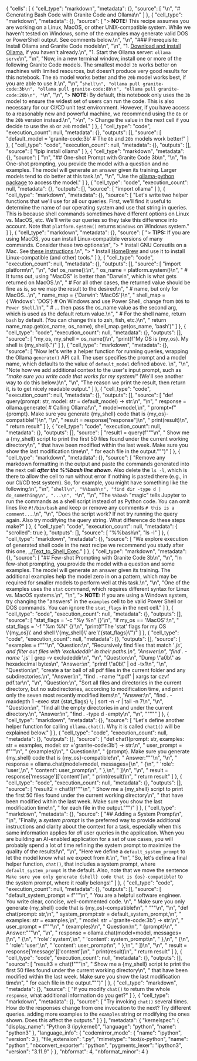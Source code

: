 {
 "cells": [
  {
   "cell_type": "markdown",
   "metadata": {},
   "source": [
    "\n",
    "# Generating Bash Code with Granite Code and Ollama\n"
   ]
  },
  {
   "cell_type": "markdown",
   "metadata": {},
   "source": [
    "> **NOTE:** This recipe assumes you are working on a Linux, MacOS, or other UNIX-compatible system. While we haven't tested on Windows, some of the examples may generate valid DOS or PowerShell output. See comments below.\n",
    "\n",
    "### Prerequisite: Install Ollama and Granite Code models\n",
    "\n",
    "1. [Download and install Ollama](https://ollama.com/download), if you haven't already.\n",
    "1. Start the Ollama server: `ollama serve`\n",
    "\n",
    "Now, in a new terminal window, install one or more of the following Granite Code models. The smallest model `3b` works better on machines with limited resources, but doesn't produce very good results for this notebook. The `8b` model works better and the `20b` model works best, if you are able to use it.\n",
    "\n",
    "```shell\n",
    "ollama pull granite-code:3b\n",
    "ollama pull granite-code:8b\n",
    "ollama pull granite-code:20b\n",
    "```\n",
    "\n",
    "> **NOTE:** By default, this notebook only uses the `3b` model to ensure the widest set of users can run the code. This is also necessary for our CI/CD unit test environment. However, if you have access to a reasonably new and powerful machine, we recommend using the `8b` or the `20b` version instead.\n",
    ">\n",
    "> Change the value in the next cell if you decide to use the `8b` or `20b` model."
   ]
  },
  {
   "cell_type": "code",
   "execution_count": null,
   "metadata": {},
   "outputs": [],
   "source": [
    "default_model = 'granite-code:3b'  # The `8b` and `20b` models work better!"
   ]
  },
  {
   "cell_type": "code",
   "execution_count": null,
   "metadata": {},
   "outputs": [],
   "source": [
    "!pip install ollama"
   ]
  },
  {
   "cell_type": "markdown",
   "metadata": {},
   "source": [
    "\n",
    "## One-shot Prompt with Granite Code 3b\n",
    "\n",
    "In One-shot prompting, you provide the model with a question and no examples. The model will generate an answer given its training. Larger models tend to do better at this task.\n",
    "\n",
    "Use the [ollama-python package](https://github.com/ollama/ollama-python) to access the model."
   ]
  },
  {
   "cell_type": "code",
   "execution_count": null,
   "metadata": {},
   "outputs": [],
   "source": [
    "import ollama"
   ]
  },
  {
   "cell_type": "markdown",
   "metadata": {},
   "source": [
    "Let's write two helper functions that we'll use for all our queries. First, we'll find it useful to determine the name of our operating system and use that string in queries. This is because shell commands sometimes have different options on Linux vs. MacOS, etc. We'll write our queries so they take this difference into account. Note that `platform.system()` returns `Windows` on Windows system."
   ]
  },
  {
   "cell_type": "markdown",
   "metadata": {},
   "source": [
    "> **TIPS:** If you are using MacOS, you can install Linux-compatible versions of many commands. Consider these two options:\n",
    "> * Install GNU Coreutils on a Mac. See [these instructions](https://superuser.com/questions/476575/replace-os-xs-shell-commands-with-the-linux-versions).\n",
    "> * Install [HomeBrew](https://brew.sh/) and use it to install Linux-compatible (and other) tools."
   ]
  },
  {
   "cell_type": "code",
   "execution_count": null,
   "metadata": {},
   "outputs": [],
   "source": [
    "import platform\n",
    "\n",
    "def os_name():\n",
    "    os_name = platform.system()\n",
    "    # It turns out, using \"MacOS\" is better than \"Darwin\", which is what gets returned on MacOS.\n",
    "    # For all other cases, the returned value should be fine as is, so we map the result to the desired\n",
    "    # name, but only for MacOS...\n",
    "    name_map = {'Darwin': 'MacOS'}\n",
    "    shell_map = {'Windows': 'DOS'} # On Windows and use Power Shell, change from `DOS` to `Power Shell`.\n",
    "    # ... then pass the os_name value as the second arg, which is used as the default return value.\n",
    "    # For the shell name, return `bash` by default. (You can change this to zsh, fish, etc.)\n",
    "    return name_map.get(os_name, os_name), shell_map.get(os_name, 'bash')"
   ]
  },
  {
   "cell_type": "code",
   "execution_count": null,
   "metadata": {},
   "outputs": [],
   "source": [
    "my_os, my_shell = os_name()\n",
    "print(f\"My OS is {my_os}. My shell is {my_shell}.\")"
   ]
  },
  {
   "cell_type": "markdown",
   "metadata": {},
   "source": [
    "Now let's write a helper function for running queries, wrapping the Ollama `generate()` API call. The user specifies the prompt and a model name, which defaults to the value of `default_model` defined above. \n",
    "\n",
    "Note how we add additional context to the user's input prompt, such as _\"make sure you write code that works for _my_ system!\"_ (We'll see another way to do this below.)\n",
    "\n",
    "The reason we print the result, then return it, is to get nicely readable output."
   ]
  },
  {
   "cell_type": "code",
   "execution_count": null,
   "metadata": {},
   "outputs": [],
   "source": [
    "def query(prompt: str, model: str = default_model) -> str:\n",
    "\n",
    "    response = ollama.generate(  # Calling Ollama!\n",
    "        model=model,\n",
    "        prompt=f\"{prompt}. Make sure you generate {my_shell} code that is {my_os}-compatible!\")\n",
    "\n",
    "    result = response[\"response\"]\n",
    "    print(result)\n",
    "    return result"
   ]
  },
  {
   "cell_type": "code",
   "execution_count": null,
   "metadata": {},
   "outputs": [],
   "source": [
    "result1 = query(f\"\"\"\n",
    "    Show me a {my_shell} script to print the first 50 files found under the current working directory\n",
    "    that have been modified within the last week. Make sure you show the last modification time\n",
    "    for each file in the output.\"\"\")"
   ]
  },
  {
   "cell_type": "markdown",
   "metadata": {},
   "source": [
    "Remove any markdown formatting in the output and paste the commands generated into the next cell _**after the %%bash line shown**_. Also delete the `ls -l`, which is there to allow the cell to run without error if nothing is pasted there (e.g., in our CI/CD test system). So, for example, you might have something like the following:\n",
    "\n",
    "```shell\n",
    "%%bash\n",
    "find dir -type d | do_something\n",
    "...\n",
    "```\n",
    "\n",
    "The `%%bash` \"magic\" tells Jupyter to run the commands as a shell script instead of as Python code. You can omit lines like `#!/bin/bash` and keep or remove any comments `# this is a comment...`.\n",
    "\n",
    "Does the script work? If not try running the query again. Also try modifying the query string. What difference do these steps make?"
   ]
  },
  {
   "cell_type": "code",
   "execution_count": null,
   "metadata": {
    "scrolled": true
   },
   "outputs": [],
   "source": [
    "%%bash\n",
    "ls -l"
   ]
  },
  {
   "cell_type": "markdown",
   "metadata": {},
   "source": [
    "We explore execution of generated shell code in the next recipe we recommend you study after this one, [../Text_to_Shell_Exec](../Text_to_Shell_Exec/Text_to_Shell_Exec.ipynb)."
   ]
  },
  {
   "cell_type": "markdown",
   "metadata": {},
   "source": [
    "## Few-shot Prompting with Granite Code 3b\n",
    "\n",
    "In few-shot prompting, you provide the model with a question and some examples. The model will generate an answer given its training. The additional examples help the model zero in on a pattern, which may be required for smaller models to perform well at this task.\n",
    "\n",
    "One of the examples uses the `stat` command, which requires different syntax for Linux vs. MacOS systems.\n",
    "\n",
    "> **NOTE:** If you are using a Windows system, try changing the \"answers\" in the `examples` cell to be valid Power Shell or DOS commands. You can ignore the `stat_flags` in the next cell."
   ]
  },
  {
   "cell_type": "code",
   "execution_count": null,
   "metadata": {},
   "outputs": [],
   "source": [
    "stat_flags = '-c \"%y %n\" {}'\n",
    "if my_os == 'MacOS':\n",
    "    stat_flags = '-f \"%m %N\" {}'\n",
    "print(f\"The 'stat' flags for my OS \\'{my_os}\\' and shell \\'{my_shell}\\' are \\'{stat_flags}\\'\")"
   ]
  },
  {
   "cell_type": "code",
   "execution_count": null,
   "metadata": {},
   "outputs": [],
   "source": [
    "examples = f\"\"\"\n",
    "Question:\n",
    "Recursively find files that match '*.js', and filter out files with 'excludeddir' in their paths.\n",
    "Answer:\n",
    "find . -name '*.js' | grep -v excludeddir\n",
    "\n",
    "Question:\n",
    "Dump \\\"a0b\\\" as hexadecimal bytes\n",
    "Answer:\n",
    "printf \\\"a0b\\\" | od -tx1\n",
    "\n",
    "Question:\n",
    "create a tar ball of all pdf files in the current folder and any subdirectories.\n",
    "Answer:\n",
    "find . -name '*.pdf' | xargs tar czvf pdf.tar\n",
    "\n",
    "Question:\n",
    "Sort all files and directories in the current directory, but no subdirectories, according to modification time, and print only the seven most recently modified items\n",
    "Answer:\n",
    "find . -maxdepth 1 -exec stat {stat_flags} \\; | sort -n -r | tail -n 7\n",
    "\n",
    "Question:\n",
    "find all the empty directories in and under the current directory.\n",
    "Answer:\n",
    "find . -type d -empty\n",
    "\n",
    "\"\"\""
   ]
  },
  {
   "cell_type": "markdown",
   "metadata": {},
   "source": [
    "Let's define another helper function for calling `ollama.chat()`. Why it is called `chat1()` will be explained below."
   ]
  },
  {
   "cell_type": "code",
   "execution_count": null,
   "metadata": {},
   "outputs": [],
   "source": [
    "def chat1(prompt: str, examples: str = examples, model: str ='granite-code:3b') -> str:\n",
    "    user_prompt = f\"\"\"\n",
    "        {examples}\n",
    "        Question:\n",
    "        {prompt}. Make sure you generate {my_shell} code that is {my_os}-compatible!\n",
    "        Answer:\"\"\"\n",
    "\n",
    "    response = ollama.chat(model=model, messages=[\n",
    "      {\n",
    "        'role': 'user',\n",
    "        'content': user_prompt\n",
    "      },\n",
    "    ])\n",
    "\n",
    "    result = response['message']['content']\n",
    "    print(result)\n",
    "    return result"
   ]
  },
  {
   "cell_type": "code",
   "execution_count": null,
   "metadata": {},
   "outputs": [],
   "source": [
    "result2 = chat1(f\"\"\"\n",
    "    Show me a {my_shell} script to print the first 50 files found under the current working directory\n",
    "    that have been modified within the last week. Make sure you show the last modification time\n",
    "    for each file in the output.\"\"\")"
   ]
  },
  {
   "cell_type": "markdown",
   "metadata": {},
   "source": [
    "## Adding a System Prompt\n",
    "\n",
    "Finally, a _system prompt_ is the preferred way to provide additional instructions and clarity about the context for a task, especially when this same information applies for _all_ user queries in the application. When you are building an AI-enabled application for a set of use cases, you will probably spend a lot of time refining the system prompt to maximize the quality of the results!\n",
    "\n",
    "Here we define a `default_system_prompt` to let the model know what we expect from it.\n",
    "\n",
    "So, let's define a final helper function, `chat()`, that includes a system prompt, where `default_system_prompt` is the default. Also, note that we move the sentence `Make sure you only generate {shell} code that is {os}-compatible!` to the system prompt, where it really belongs!"
   ]
  },
  {
   "cell_type": "code",
   "execution_count": null,
   "metadata": {},
   "outputs": [],
   "source": [
    "default_system_prompt = f\"\"\"\n",
    "    You are a helpful software engineer. You write clear, concise, well-commented code. \n",
    "    Make sure you only generate {my_shell} code that is {my_os}-compatible!\n",
    "    \"\"\"\n",
    "\n",
    "def chat(prompt: str,\n",
    "         system_prompt:str = default_system_prompt,\n",
    "         examples: str = examples,\n",
    "         model: str ='granite-code:3b') -> str:\n",
    "    user_prompt = f\"\"\"\n",
    "        {examples}\n",
    "        Question:\n",
    "        {prompt}\n",
    "        Answer:\"\"\"\n",
    "\n",
    "    response = ollama.chat(model=model, messages=[\n",
    "      {\n",
    "        'role':'system',\n",
    "        'content': system_prompt\n",
    "      },\n",
    "      {\n",
    "        'role': 'user',\n",
    "        'content': user_prompt\n",
    "      },\n",
    "    ])\n",
    "\n",
    "    result = response['message']['content']\n",
    "    print(result)\n",
    "    return result"
   ]
  },
  {
   "cell_type": "code",
   "execution_count": null,
   "metadata": {},
   "outputs": [],
   "source": [
    "result3 = chat(f\"\"\"\n",
    "    Show me a {my_shell} script to print the first 50 files found under the current working directory\n",
    "    that have been modified within the last week. Make sure you show the last modification time\n",
    "    for each file in the output.\"\"\")"
   ]
  },
  {
   "cell_type": "markdown",
   "metadata": {},
   "source": [
    "If you modify `chat()` to return the whole `response`, what additional information do you get?"
   ]
  },
  {
   "cell_type": "markdown",
   "metadata": {},
   "source": [
    "Try invoking `chat()` several times. How do the responses change from one invocation to the next? Try different queries. adding more examples to the `examples` string or modifying the ones shown. Does this affect the outputs."
   ]
  }
 ],
 "metadata": {
  "kernelspec": {
   "display_name": "Python 3 (ipykernel)",
   "language": "python",
   "name": "python3"
  },
  "language_info": {
   "codemirror_mode": {
    "name": "ipython",
    "version": 3
   },
   "file_extension": ".py",
   "mimetype": "text/x-python",
   "name": "python",
   "nbconvert_exporter": "python",
   "pygments_lexer": "ipython3",
   "version": "3.11.9"
  }
 },
 "nbformat": 4,
 "nbformat_minor": 4
}
